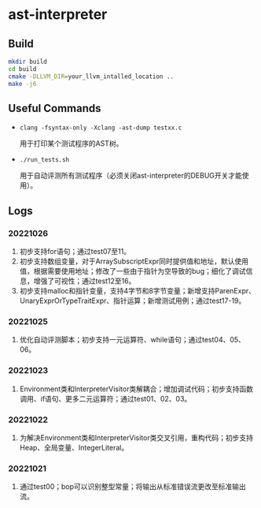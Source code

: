# ast-interpreter

## Build
```sh
mkdir build
cd build
cmake -DLLVM_DIR=your_llvm_intalled_location ..
make -j6
```

## Useful Commands
- ```clang -fsyntax-only -Xclang -ast-dump testxx.c```

    用于打印某个测试程序的AST树。

- ```./run_tests.sh```

    用于自动评测所有测试程序（必须关闭ast-interpreter的DEBUG开关才能使用）。

## Logs
### 20221026
1. 初步支持for语句；通过test07至11。
2. 初步支持数组变量，对于ArraySubscriptExpr同时提供值和地址，默认使用值，根据需要使用地址；修改了一些由于指针为空导致的bug；细化了调试信息，增强了可视性；通过test12至16。
3. 初步支持malloc和指针变量，支持4字节和8字节变量；新增支持ParenExpr、UnaryExprOrTypeTraitExpr、指针运算；新增测试用例；通过test17-19。

### 20221025
1. 优化自动评测脚本；初步支持一元运算符、while语句；通过test04、05、06。

### 20221023
1. Environment类和InterpreterVisitor类解耦合；增加调试代码；初步支持函数调用、if语句、更多二元运算符；通过test01、02、03。

### 20221022
1. 为解决Environment类和InterpreterVisitor类交叉引用，重构代码；初步支持Heap、全局变量、IntegerLiteral。

### 20221021
1. 通过test00；bop可以识别整型常量；将输出从标准错误流更改至标准输出流。
